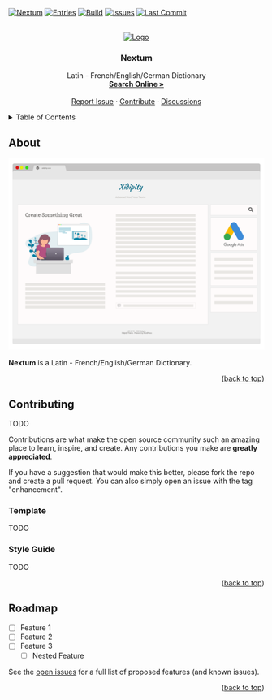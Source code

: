 <!-- Improved compatibility of back to top link: See: https://github.com/othneildrew/Best-README-Template/pull/73 -->
<a name="readme-top"></a>

<!-- PROJECT SHIELDS -->
<!--
*** https://www.markdownguide.org/basic-syntax/#reference-style-links
-->
[![Nextum][nextum-shield]][nextum-url]
[![Entries][entries-shield]][entries-url]
[![Build][build-shield]][build-url]
[![Issues][issues-shield]][issues-url]
[![Last Commit][last-commit-shield]][last-commit-url]


<!-- PROJECT LOGO -->
<br />
<div align="center">
  <a href="https://nextum.github.io/">
    <img src="https://www.reshot.com/preview-assets/icons/CHU6FN3ZWA/book-CHU6FN3ZWA.svg" alt="Logo" width="80" height="80">
  </a>

<h3 align="center">Nextum</h3>

  <p align="center">
    Latin - French/English/German Dictionary
    <br />
    <a href="https://nextum.github.io/"><strong>Search Online »</strong></a>
    <br />
    <br />
    <a href="https://github.com/nextum/nextum.github.io/issues/new">Report Issue</a>
    ·
    <a href="https://github.com/nextum/nextum.github.io/blob/main/CONTRIBUTE.md">Contribute</a>
    ·
    <a href="https://github.com/nextum/nextum.github.io/discussions">Discussions</a>
  </p>
</div>


<!-- TABLE OF CONTENTS -->
<details>
  <summary>Table of Contents</summary>
  <ol>
    <li><a href="#about">About</a></li>
      <a href="#contributing">Contributing</a>
      <ul>
        <li><a href="#template">Template</a></li>
        <li><a href="#style-guide">Style Guide</a></li>
      </ul>
    </li>
    <li><a href="#roadmap">Roadmap</a></li>
  </ol>
</details>

<!-- ABOUT THE PROJECT -->
## About

[![Product Name Screen Shot][product-screenshot]](https://nextum.github.io/)

**Nextum** is a Latin - French/English/German Dictionary.

<p align="right">(<a href="#readme-top">back to top</a>)</p>



<!-- CONTRIBUTING -->
## Contributing

TODO

Contributions are what make the open source community such an amazing place to learn, inspire, and create. Any contributions you make are **greatly appreciated**.

If you have a suggestion that would make this better, please fork the repo and create a pull request. You can also simply open an issue with the tag "enhancement".

### Template

TODO

### Style Guide

TODO

<p align="right">(<a href="#readme-top">back to top</a>)</p>

<!-- ROADMAP -->
## Roadmap

- [ ] Feature 1
- [ ] Feature 2
- [ ] Feature 3
    - [ ] Nested Feature

See the [open issues](https://github.com/nextum/nextum.github.io/issues) for a full list of proposed features (and known issues).

<p align="right">(<a href="#readme-top">back to top</a>)</p>

<!-- MARKDOWN LINKS & IMAGES -->
<!-- https://www.markdownguide.org/basic-syntax/#reference-style-links -->

[nextum-shield]: https://img.shields.io/badge/-Nextum-blueviolet?style=for-the-badge
[nextum-url]: https://nextum.github.io/
[entries-shield]: https://img.shields.io/github/directory-file-count/nextum/nextum.github.io/A-Z?label=Entries&style=for-the-badge
[entries-url]: https://github.com/nextum/nextum.github.io/tree/main/A-Z
[build-shield]: https://img.shields.io/github/actions/workflow/status/nextum/nextum.github.io/pages.yml?style=for-the-badge
[build-url]: https://github.com/nextum/nextum.github.io/actions/workflows/pages.yml
[contributors-shield]: https://img.shields.io/github/contributors/nextum/nextum.github.io?style=for-the-badge
[contributors-url]: https://github.com/nextum/nextum.github.io/graphs/contributors
[last-commit-shield]: https://img.shields.io/github/last-commit/nextum/nextum.github.io?style=for-the-badge
[last-commit-url]: https://github.com/nextum/nextum.github.io/commits
[issues-shield]: https://img.shields.io/github/issues/nextum/nextum.github.io?style=for-the-badge
[issues-url]: https://github.com/nextum/nextum.github.io/issues
[product-screenshot]: https://raw.githubusercontent.com/othneildrew/Best-README-Template/master/images/screenshot.png